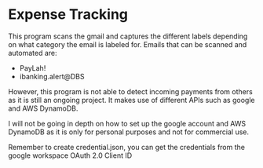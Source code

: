 # Expense Tracking

This program scans the gmail and captures the different labels depending on what category the email is labeled for.
Emails that can be scanned and automated are:

- PayLah!
- ibanking.alert@DBS

However, this program is not able to detect incoming payments from others as it is still an ongoing project.
It makes use of different APIs such as google and AWS DynamoDB.

I will not be going in depth on how to set up the google account and AWS DynamoDB as it is only for personal purposes and not for commercial use.

Remember to create credential.json, you can get the credentials from the google workspace OAuth 2.0 Client ID
